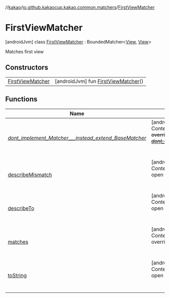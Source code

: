 //[kakao](../../../index.md)/[io.github.kakaocup.kakao.common.matchers](../index.md)/[FirstViewMatcher](index.md)



# FirstViewMatcher  
 [androidJvm] class [FirstViewMatcher](index.md) : BoundedMatcher<[View](https://developer.android.com/reference/kotlin/android/view/View.html), [View](https://developer.android.com/reference/kotlin/android/view/View.html)> 

Matches first view

   


## Constructors  
  
| | |
|---|---|
| <a name="io.github.kakaocup.kakao.common.matchers/FirstViewMatcher/FirstViewMatcher/#/PointingToDeclaration/"></a>[FirstViewMatcher](-first-view-matcher.md)| <a name="io.github.kakaocup.kakao.common.matchers/FirstViewMatcher/FirstViewMatcher/#/PointingToDeclaration/"></a> [androidJvm] fun [FirstViewMatcher](-first-view-matcher.md)()   <br>|


## Functions  
  
|  Name |  Summary | 
|---|---|
| <a name="org.hamcrest/BaseMatcher/_dont_implement_Matcher___instead_extend_BaseMatcher_/#/PointingToDeclaration/"></a>[_dont_implement_Matcher___instead_extend_BaseMatcher_](../-view-pager2-adapter-size-matcher/index.md#1188943711%2FFunctions%2F34310170)| <a name="org.hamcrest/BaseMatcher/_dont_implement_Matcher___instead_extend_BaseMatcher_/#/PointingToDeclaration/"></a>[androidJvm]  <br>Content  <br>~~override~~ ~~fun~~ [~~_dont_implement_Matcher___instead_extend_BaseMatcher_~~](../-view-pager2-adapter-size-matcher/index.md#1188943711%2FFunctions%2F34310170)~~(~~~~)~~  <br><br><br>|
| <a name="org.hamcrest/BaseMatcher/describeMismatch/#kotlin.Any#org.hamcrest.Description/PointingToDeclaration/"></a>[describeMismatch](../-view-pager2-adapter-size-matcher/index.md#-1115992721%2FFunctions%2F34310170)| <a name="org.hamcrest/BaseMatcher/describeMismatch/#kotlin.Any#org.hamcrest.Description/PointingToDeclaration/"></a>[androidJvm]  <br>Content  <br>open override fun [describeMismatch](../-view-pager2-adapter-size-matcher/index.md#-1115992721%2FFunctions%2F34310170)(p0: [Any](https://kotlinlang.org/api/latest/jvm/stdlib/kotlin/-any/index.html), p1: Description)  <br><br><br>|
| <a name="io.github.kakaocup.kakao.common.matchers/FirstViewMatcher/describeTo/#org.hamcrest.Description/PointingToDeclaration/"></a>[describeTo](describe-to.md)| <a name="io.github.kakaocup.kakao.common.matchers/FirstViewMatcher/describeTo/#org.hamcrest.Description/PointingToDeclaration/"></a>[androidJvm]  <br>Content  <br>open override fun [describeTo](describe-to.md)(desc: Description)  <br><br><br>|
| <a name="androidx.test.espresso.matcher/BoundedMatcher/matches/#kotlin.Any/PointingToDeclaration/"></a>[matches](../-view-pager2-adapter-size-matcher/index.md#1400972491%2FFunctions%2F34310170)| <a name="androidx.test.espresso.matcher/BoundedMatcher/matches/#kotlin.Any/PointingToDeclaration/"></a>[androidJvm]  <br>Content  <br>override fun [matches](../-view-pager2-adapter-size-matcher/index.md#1400972491%2FFunctions%2F34310170)(p0: [Any](https://kotlinlang.org/api/latest/jvm/stdlib/kotlin/-any/index.html)): [Boolean](https://kotlinlang.org/api/latest/jvm/stdlib/kotlin/-boolean/index.html)  <br><br><br>|
| <a name="org.hamcrest/BaseMatcher/toString/#/PointingToDeclaration/"></a>[toString](../-view-pager2-adapter-size-matcher/index.md#-908184799%2FFunctions%2F34310170)| <a name="org.hamcrest/BaseMatcher/toString/#/PointingToDeclaration/"></a>[androidJvm]  <br>Content  <br>open override fun [toString](../-view-pager2-adapter-size-matcher/index.md#-908184799%2FFunctions%2F34310170)(): [String](https://kotlinlang.org/api/latest/jvm/stdlib/kotlin/-string/index.html)  <br><br><br>|

